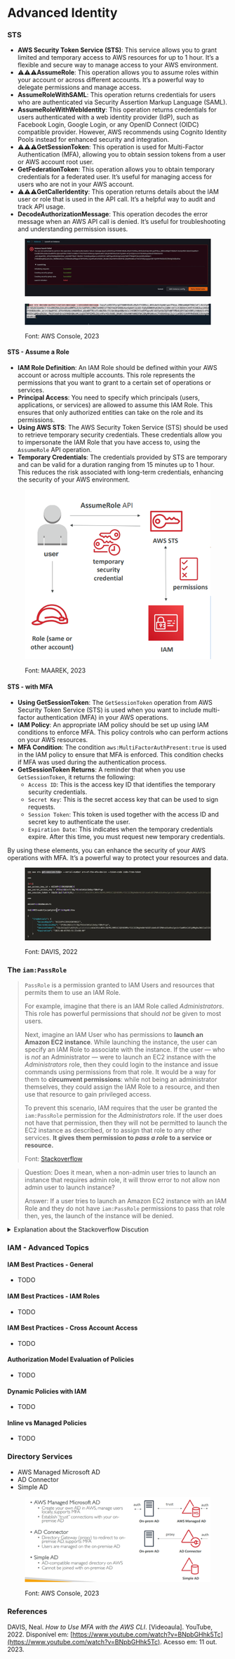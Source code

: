 # Advanced Identity

### **STS**

* **AWS Security Token Service (STS)**: This service allows you to grant limited and temporary access to AWS resources for up to 1 hour. It’s a flexible and secure way to manage access to your AWS environment.
* :warning::warning::warning:**AssumeRole**: This operation allows you to assume roles within your account or across different accounts. It’s a powerful way to delegate permissions and manage access.
* **AssumeRoleWithSAML**: This operation returns credentials for users who are authenticated via Security Assertion Markup Language (SAML).
* **AssumeRoleWithWebIdentity**: This operation returns credentials for users authenticated with a web identity provider (IdP), such as Facebook Login, Google Login, or any OpenID Connect (OIDC) compatible provider. However, AWS recommends using Cognito Identity Pools instead for enhanced security and integration.
* :warning::warning::warning:**GetSessionToken**: This operation is used for Multi-Factor Authentication (MFA), allowing you to obtain session tokens from a user or AWS account root user.
* **GetFederationToken**: This operation allows you to obtain temporary credentials for a federated user. It’s useful for managing access for users who are not in your AWS account.
* :warning::warning::warning:**GetCallerIdentity**: This operation returns details about the IAM user or role that is used in the API call. It’s a helpful way to audit and track API usage.
* **DecodeAuthorizationMessage**: This operation decodes the error message when an AWS API call is denied. It’s useful for troubleshooting and understanding permission issues.

<figure><img src="../../.gitbook/assets/image (5).png" alt=""><figcaption></figcaption></figure>

<figure><img src="../../.gitbook/assets/image (6).png" alt=""><figcaption><p>Font: AWS Console, 2023</p></figcaption></figure>

#### STS - Assume a Role

* **IAM Role Definition**: An IAM Role should be defined within your AWS account or across multiple accounts. This role represents the permissions that you want to grant to a certain set of operations or services.
* **Principal Access**: You need to specify which principals (users, applications, or services) are allowed to assume this IAM Role. This ensures that only authorized entities can take on the role and its permissions.
* **Using AWS STS**: The AWS Security Token Service (STS) should be used to retrieve temporary security credentials. These credentials allow you to impersonate the IAM Role that you have access to, using the `AssumeRole` API operation.
* **Temporary Credentials**: The credentials provided by STS are temporary and can be valid for a duration ranging from 15 minutes up to 1 hour. This reduces the risk associated with long-term credentials, enhancing the security of your AWS environment.

<figure><img src="../../.gitbook/assets/image (4).png" alt=""><figcaption><p>Font: MAAREK, 2023</p></figcaption></figure>

#### STS - with MFA

* **Using GetSessionToken**: The `GetSessionToken` operation from AWS Security Token Service (STS) is used when you want to include multi-factor authentication (MFA) in your AWS operations.
* **IAM Policy**: An appropriate IAM policy should be set up using IAM conditions to enforce MFA. This policy controls who can perform actions on your AWS resources.
* **MFA Condition**: The condition `aws:MultiFactorAuthPresent:true` is used in the IAM policy to ensure that MFA is enforced. This condition checks if MFA was used during the authentication process.
* **GetSessionToken Returns**: A reminder that when you use `GetSessionToken`, it returns the following:
  * `Access ID`: This is the access key ID that identifies the temporary security credentials.
  * `Secret Key`: This is the secret access key that can be used to sign requests.
  * `Session Token`: This token is used together with the access ID and secret key to authenticate the user.
  * `Expiration Date`: This indicates when the temporary credentials expire. After this time, you must request new temporary credentials.

By using these elements, you can enhance the security of your AWS operations with MFA. It’s a powerful way to protect your resources and data.

<figure><img src="../../.gitbook/assets/image (3).png" alt=""><figcaption><p> Font: DAVIS, 2022</p></figcaption></figure>

### The `iam:PassRole`

> `PassRole` is a permission granted to IAM Users and resources that permits them to use an IAM Role.
>
> For example, imagine that there is an IAM Role called _Administrators_. This role has powerful permissions that should _not_ be given to most users.
>
> Next, imagine an IAM User who has permissions to **launch an Amazon EC2 instance**. While launching the instance, the user can specify an IAM Role to associate with the instance. If the user — who is _not_ an Administrator — were to launch an EC2 instance with the _Administrators_ role, then they could login to the instance and issue commands using permissions from that role. It would be a way for them to **circumvent permissions**: while not being an administrator themselves, they could assign the IAM Role to a resource, and then use that resource to gain privileged access.
>
> To prevent this scenario, IAM requires that the user be granted the `iam:PassRole` permission for the _Administrators_ role. If the user does not have that permission, then they will not be permitted to launch the EC2 instance as described, or to assign that role to any other services. **It gives them permission to **_**pass a role**_** to a service or resource.**
>
> Font: [Stackoverflow](https://stackoverflow.com/questions/63148108/understanding-iam-passrole)

> Question: Does it mean, when a non-admin user tries to launch an instance that requires admin role, it will throw error to not allow non admin user to launch instance?
>
> Answer:  If a user tries to launch an Amazon EC2 instance with an IAM Role and they do not have `iam:PassRole` permissions to pass that role then, yes, the launch of the instance will be denied.

<details>

<summary>Explanation about the Stackoverflow Discution</summary>

In plain terms, the text explains the concept of "PassRole" permission in AWS Identity and Access Management (IAM). This permission allows IAM users and resources to use an IAM role. Here's a simplified explanation with examples:

Imagine there is an IAM Role called "Administrators" that has powerful permissions, intended for use by only a few trusted individuals. Now, let's say there is an IAM User who has permissions to launch an Amazon EC2 instance (a virtual server). During the instance launch process, the user can specify an IAM Role to associate with that instance.

Here's where the "PassRole" permission comes into play: If this IAM User, who is not an Administrator, attempts to launch an EC2 instance with the "Administrators" role, they could potentially gain access to powerful capabilities through that role. This would allow them to perform actions and commands that are typically reserved for administrators, even though they are not authorized as administrators themselves.

**To prevent this kind of scenario, IAM requires that the user be explicitly granted the "iam:PassRole" permission for the "Administrators" role. If the user does not have this permission, they will be denied the ability to launch the EC2 instance using the "Administrators" role. This restriction ensures that non-administrator users cannot assign roles with higher privileges to resources or services, thereby preventing them from gaining unauthorized access.**

In summary, the "PassRole" permission is a safeguard that ensures only authorized users can assign IAM roles with specific privileges to resources. If a user without the "iam:PassRole" permission tries to launch an EC2 instance with an IAM Role that they are not allowed to pass, the launch request will be denied, effectively preventing them from circumventing their own permissions and gaining unauthorized access.

</details>

### IAM - Advanced Topics

#### IAM Best Practices - General

* TODO

#### IAM Best Practices - IAM Roles

* TODO

#### IAM Best Practices - Cross Account Access

* TODO

#### Authorization Model Evaluation of Policies

* TODO

#### Dynamic Policies with IAM

* TODO

#### Inline vs Managed Policies

* TODO

### Directory Services

* AWS Managed Microsoft AD
* AD Connector
* Simple AD

<figure><img src="../../.gitbook/assets/image (7).png" alt=""><figcaption><p>Font: AWS Console, 2023</p></figcaption></figure>

### References

DAVIS, Neal. _How to Use MFA with the AWS CLI_. \[Videoaula]. YouTube, 2022. Disponível em: [https://www.youtube.com/watch?v=BNpbGHhk5Tc](https://www.youtube.com/watch?v=BNpbGHhk5Tc). Acesso em: 11 out. 2023.

